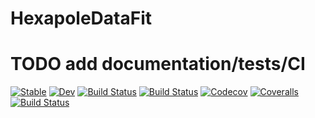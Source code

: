 # HexapoleDataFit

# TODO add documentation/tests/CI

[![Stable](https://img.shields.io/badge/docs-stable-blue.svg)](https://razvangheorghe.github.io/HexapoleDataFit.jl/stable)
[![Dev](https://img.shields.io/badge/docs-dev-blue.svg)](https://razvangheorghe.github.io/HexapoleDataFit.jl/dev)
[![Build Status](https://travis-ci.com/razvangheorghe/HexapoleDataFit.jl.svg?branch=master)](https://travis-ci.com/razvangheorghe/HexapoleDataFit.jl)
[![Build Status](https://ci.appveyor.com/api/projects/status/github/razvangheorghe/HexapoleDataFit.jl?svg=true)](https://ci.appveyor.com/project/razvangheorghe/HexapoleDataFit-jl)
[![Codecov](https://codecov.io/gh/razvangheorghe/HexapoleDataFit.jl/branch/master/graph/badge.svg)](https://codecov.io/gh/razvangheorghe/HexapoleDataFit.jl)
[![Coveralls](https://coveralls.io/repos/github/razvangheorghe/HexapoleDataFit.jl/badge.svg?branch=master)](https://coveralls.io/github/razvangheorghe/HexapoleDataFit.jl?branch=master)
[![Build Status](https://api.cirrus-ci.com/github/razvangheorghe/HexapoleDataFit.jl.svg)](https://cirrus-ci.com/github/razvangheorghe/HexapoleDataFit.jl)
